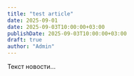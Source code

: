 ```yaml
---
title: "test article"
date: 2025-09-01
date: 2025-09-03T10:00:00+03:00
publishDate: 2025-09-03T10:00:00+03:00
draft: true
author: "Admin"
---
```

Текст новости…

